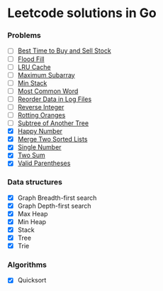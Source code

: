 # Leetcode solutions in Go

### Problems

- [ ] [Best Time to Buy and Sell Stock](https://leetcode.com/problems/best-time-to-buy-and-sell-stock/)
- [ ] [Flood Fill](https://leetcode.com/problems/flood-fill)
- [ ] [LRU Cache](https://leetcode.com/problems/lru-cache/)
- [ ] [Maximum Subarray](https://leetcode.com/problems/maximum-subarray/)
- [ ] [Min Stack](https://leetcode.com/problems/min-stack)
- [ ] [Most Common Word](https://leetcode.com/problems/most-common-word/)
- [ ] [Reorder Data in Log Files](https://leetcode.com/problems/reorder-data-in-log-files)
- [ ] [Reverse Integer](https://leetcode.com/problems/reverse-integer/)
- [ ] [Rotting Oranges](https://leetcode.com/problems/rotting-oranges)
- [ ] [Subtree of Another Tree](https://leetcode.com/problems/subtree-of-another-tree)
- [x] [Happy Number](https://leetcode.com/problems/happy-number/)
- [x] [Merge Two Sorted Lists](https://leetcode.com/problems/merge-two-sorted-lists/)
- [x] [Single Number](https://leetcode.com/problems/single-number/)
- [x] [Two Sum](https://leetcode.com/problems/two-sum/)
- [x] [Valid Parentheses](https://leetcode.com/problems/valid-parentheses/)

### Data structures

- [x] Graph Breadth-first search
- [x] Graph Depth-first search
- [x] Max Heap
- [x] Min Heap
- [x] Stack
- [x] Tree
- [x] Trie

### Algorithms

- [x] Quicksort
